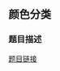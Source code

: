 ## 颜色分类


### 题目描述


[题目链接](https://leetcode.cn/problems/sort-colors/solutions/437968/yan-se-fen-lei-by-leetcode-solution/)

### 

